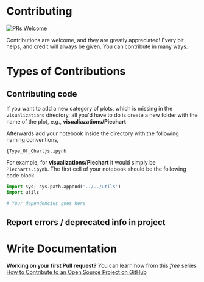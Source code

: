 # Contributing


[![PRs Welcome](https://img.shields.io/badge/PRs-welcome-brightgreen.svg?style=flat-square)](https://makeapullrequest.com)

Contributions are welcome, and they are greatly appreciated! Every bit helps, and credit will always be given. You can contribute in many ways.

# Types of Contributions

## Contributing code

If you want to add a new category of plots, which is missing in the `visualizations` directory, all you'd have to do is create a new folder with the name of the plot, e.g., **visualiazations/Piechart**

Afterwards add your notebook inside the directory with the following naming conventions,

`{Type_Of_Chart}s.ipynb`

For example, for **visualizations/Piechart** it would simply be `Piecharts.ipynb`. The first cell of your notebook should be the following code block

```python
import sys; sys.path.append('../../utils')
import utils

# Your dependencies goes here
```

## Report errors / deprecated info in project

# Write Documentation

**Working on your first Pull request?** You can learn how from this _free_ series [How to Contribute to an Open Source Project on GitHub](https://egghead.io/courses/how-to-contribute-to-an-open-source-project-on-github)